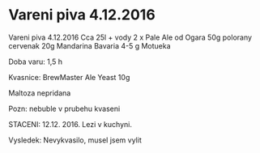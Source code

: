 # Vareni piva 4.12.2016

Vareni piva 4.12.2016
Cca 25l + vody 
2 x Pale Ale od Ogara 
50g polorany cervenak 
20g Mandarina Bavaria 
4-5 g Motueka 

Doba varu: 1,5 h 

Kvasnice: BrewMaster Ale Yeast 10g 

Maltoza nepridana 

Pozn: nebuble v prubehu kvaseni 

STACENI: 12.12. 2016. Lezi v kuchyni. 

Vysledek: Nevykvasilo, musel jsem vylit 
